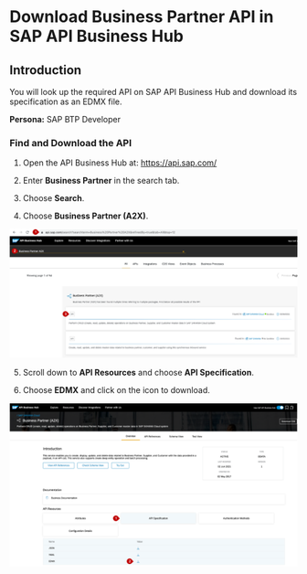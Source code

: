 
# Download Business Partner API in SAP API Business Hub

## Introduction

You will look up the required API on SAP API Business Hub and download its specification as an EDMX file.

**Persona:** SAP BTP Developer


### Find and Download the API

1. Open the API Business Hub at: https://api.sap.com/

2. Enter **Business Partner** in the search tab.

3. Choose **Search**.

4. Choose **Business Partner (A2X)**.

 ![API Business Hub](././images/APIBusinessHub1.png)

5. Scroll down to **API Resources** and choose **API Specification**.

6. Choose **EDMX** and click on the icon to download.

 ![API Business Hub](././images/APIBusinessHub2.png)
